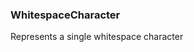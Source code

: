 ### <a id="McUtils.McUtils.Parsers.RegexPatterns.WhitespaceCharacter">WhitespaceCharacter</a>
Represents a single whitespace character

